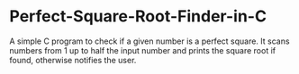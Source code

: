 # Perfect-Square-Root-Finder-in-C
A simple C program to check if a given number is a perfect square. It scans numbers from 1 up to half the input number and prints the square root if found, otherwise notifies the user.
